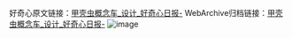 好奇心原文链接：[甲壳虫概念车_设计_好奇心日报-](https://www.qdaily.com/articles/8216.html)
WebArchive归档链接：[甲壳虫概念车_设计_好奇心日报-](http://web.archive.org/web/20190623152314/https://www.qdaily.com/articles/8216.html)
![image](http://ww3.sinaimg.cn/large/007d5XDply1g3vb50brz1j30u02zlqjz)